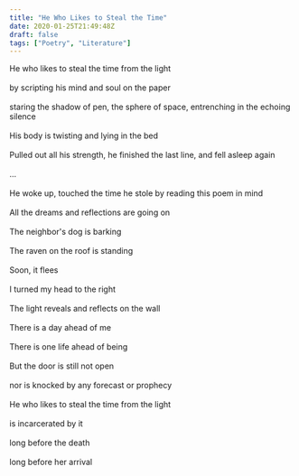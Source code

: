 ```yaml
---
title: "He Who Likes to Steal the Time"
date: 2020-01-25T21:49:48Z
draft: false
tags: ["Poetry", "Literature"]
---
```


<p style="text-align:left">
He who likes to steal the time from the light<br>
<br>
by scripting his mind and soul on the paper<br>
<br>
staring the shadow of pen, the sphere of space, entrenching  in the echoing silence<br>
<br>
His body is twisting and lying in the bed<br>
<br>
Pulled out all his strength, he finished the last line, and fell asleep again<br>
<br>
...<br>
<br>
He woke up, touched the time he stole by reading this poem in mind<br>
<br>
All the dreams and reflections are going on<br>
<br>
The neighbor's dog is barking<br>
<br>
The raven on the roof is standing<br>
<br>
Soon, it flees<br>
<br>
I turned my head to the right<br>
<br>
The light reveals and reflects on the wall<br>
<br>
There is a day ahead of me<br>
<br>
There is one life ahead of being<br>
<br>
But the door is still not open<br>
<br>
nor is knocked by any forecast or prophecy<br>
<br>
He who likes to steal the time from the light<br>
<br>
is incarcerated by it<br>
<br>
long before the death<br>
<br>
long before her arrival<br>
</p>
